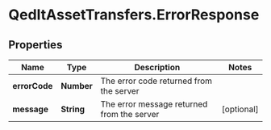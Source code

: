 # QedItAssetTransfers.ErrorResponse

## Properties
Name | Type | Description | Notes
------------ | ------------- | ------------- | -------------
**errorCode** | **Number** | The error code returned from the server | 
**message** | **String** | The error message returned from the server | [optional] 


